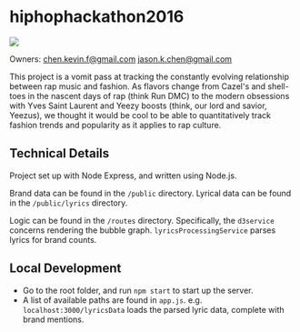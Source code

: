 # hiphophackathon2016
![](http://i.imgur.com/uUGKpwG.png?1)


Owners:
chen.kevin.f@gmail.com
jason.k.chen@gmail.com


This project is a vomit pass at tracking the constantly evolving relationship between rap music and fashion.  As flavors change from Cazel's and shell-toes in the nascent days of rap (think Run DMC) to the modern obsessions with Yves Saint Laurent and Yeezy boosts (think, our lord and savior, Yeezus), we thought it would be cool to be able to quantitatively track fashion trends and popularity as it applies to rap culture.

## Technical Details
Project set up with Node Express, and written using Node.js.

Brand data can be found in the `/public` directory. Lyrical data can be found in the `/public/lyrics` directory.

Logic can be found in the `/routes` directory. Specifically, the `d3service` concerns rendering the bubble graph. `lyricsProcessingService` parses lyrics for brand counts.

## Local Development
- Go to the root folder, and run `npm start` to start up the server.
- A list of available paths are found in `app.js`. e.g. `localhost:3000/lyricsData` loads the parsed lyric data, complete with brand mentions.

